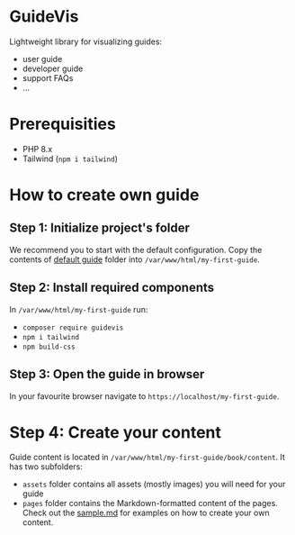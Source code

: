 # GuideVis

Lightweight library for visualizing guides:

  * user guide
  * developer guide
  * support FAQs
  * ...

# Prerequisities

  * PHP 8.x
  * Tailwind (`npm i tailwind`)

# How to create own guide

## Step 1: Initialize project's folder

We recommend you to start with the default configuration. Copy the contents of [default guide](example/default-guide) folder into `/var/www/html/my-first-guide`.

## Step 2: Install required components

In `/var/www/html/my-first-guide` run:

  * `composer require guidevis`
  * `npm i tailwind`
  * `npm build-css`

## Step 3: Open the guide in browser

In your favourite browser navigate to `https://localhost/my-first-guide`.

# Step 4: Create your content

Guide content is located in `/var/www/html/my-first-guide/book/content`. It has two subfolders:

  * `assets` folder contains all assets (mostly images) you will need for your guide
  * `pages` folder contains the Markdown-formatted content of the pages. Check out the [sample.md](example/default-guide/book/content/pages/sample.md) for examples on how to create your own content.


